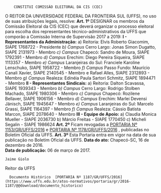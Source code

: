         CONSTITUI COMISSÃO ELEITORAL DA CIS (CEC)  

 O REITOR DA UNIVERSIDADE FEDERAL DA FRONTEIRA SUL (UFFS), no uso de suas atribuições legais, resolve:   **Art. 1º** DESIGNAR os membros da Comissão Eleitoral da CIS (CEC) que deverá organizar o processo eleitoral para escolha dos representantes técnico-administrativos da UFFS que comporão a Comissão Interna de Supervisão 2017 a 2019: **I - Representantes da Administração:**  a) Reitoria: Elvis Roberto Giacomim, SIAPE 1768722 - Presidente *b) Campus* Cerro Largo: Jonas Simon Dugatto, SIAPE 2131973 - Membro *c) Campus* Chapecó: Sandro de Moura, SIAPE 1792391 - Membro *d) Campus* Erechim: Diego Pereira Siqueira, SIAPE 1113357 - Membro *e) Campus* Laranjeiras do Sul: Franciele Karoline Lenschuko, SIAPE 1958722 - Membro *f) Campus* Passo Fundo: Maurício Canali Xavier, SIAPE 2140545 - Membro e Rafael Alles, SIAPE 2312893 - Membro *g) Campus* Realeza: Edinéia Paula Sartori Schmitz, SIAPE 1894471 - Membro **II - Representantes Sindicais:**  a) Reitoria: Dalton Scavassa, SIAPE 1939343 - Membro *b) Campus* Cerro Largo: Rodrigo Stolben Machado, SIAPE 1980306 - Membro *c) Campus* Chapecó: Rozilene Bellaver, SIAPE 1906156 - Membro *d) Campus* Erechim: Marlei Devensi Jänisch, SIAPE 1945647 - Membro *e) Campus* Laranjeiras do Sul: Marcelo Grassi, SIAPE 1164397 - Membro *f) Campus* Realeza: Cássio Batista Marcon, SIAPE 2078640 - Membro **III - Equipe de Apoio:**  a) Claudia Monica Mueller - SIAPE 2036730 b) Márcio Freitas - SIAPE 1770450 c) Micheli Segalin - SIAPE 1986624   **Art. 2º** Ficam revogadas a [PORTARIA Nº 1153/GR/UFFS/2016](https://www.uffs.edu.br/atos-normativos/portaria/gr/2016-1153)  e [PORTARIA Nº 1178/GR/UFFS/2016](https://www.uffs.edu.br/atos-normativos/portaria/gr/2016-1178)  , publicadas no Boletim Oficial da UFFS.   **Art. 3º** Esta Portaria entra em vigor na data de sua publicação no Boletim Oficial da UFFS.      **Data do ato:** Chapecó-SC, 16 de dezembro de 2016.   
 **Data de publicação:**  06 de março de 2017. 

    Jaime Giolo   
 Reitor da UFFS 

      Documento Histórico  [PORTARIA Nº 1187/GR/UFFS/2016](https://www.uffs.edu.br/atos-normativos/portaria/gr/2016-1187/@@download/documento_historico)     
      